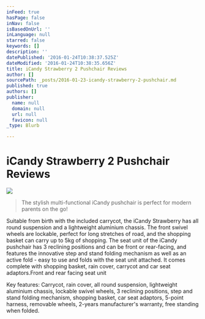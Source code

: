 ```yaml
---
inFeed: true
hasPage: false
inNav: false
isBasedOnUrl: ''
inLanguage: null
starred: false
keywords: []
description: ''
datePublished: '2016-01-24T10:38:37.525Z'
dateModified: '2016-01-24T10:38:35.656Z'
title: iCandy Strawberry 2 Pushchair Reviews
author: []
sourcePath: _posts/2016-01-23-icandy-strawberry-2-pushchair.md
published: true
authors: []
publisher:
  name: null
  domain: null
  url: null
  favicon: null
_type: Blurb

---
```

# iCandy Strawberry 2 Pushchair Reviews
![](https://the-grid-user-content.s3-us-west-2.amazonaws.com/67276a75-d4e9-487e-a7ec-04058a2a5a56.jpg)

> The stylish multi-functional iCandy pushchair is perfect for modern parents on the go! 

Suitable from birth with the included carrycot, the iCandy Strawberry has all round suspension and a lightweight aluminium chassis. The front swivel wheels are lockable, perfect for long stretches of road, and the shopping basket can carry up to 5kg of shopping. The seat unit of the iCandy pushchair has 3 reclining positions and can be front or rear-facing, and features the innovative step and stand folding mechanism as well as an active fold - easy to use and folds with the seat unit attached. It comes complete with shopping basket, rain cover, carrycot and car seat adaptors.Front and rear facing seat unit

Key features: Carrycot, rain cover, all round suspension, lightweight aluminium chassis, lockable swivel wheels, 3 reclining positions, step and stand folding mechanism, shopping basket, car seat adaptors, 5-point harness, removable wheels, 2-years manufacturer's warranty, free standing when folded.
